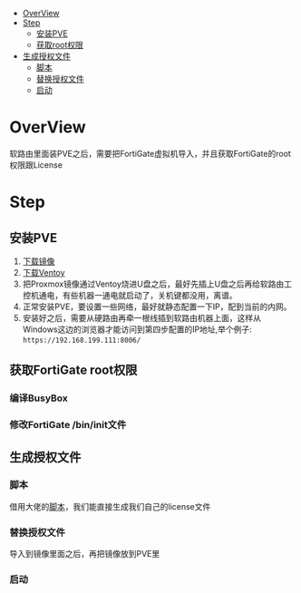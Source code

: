 - [OverView](#overview)
- [Step](#step)
  - [安装PVE](#安装PVE)
  - [获取root权限](#获取root权限)
- [生成授权文件](#生成授权文件)
  - [脚本](#脚本)
  - [替换授权文件](#替换授权文件)
  - [启动](#启动)

# OverView
软路由里面装PVE之后，需要把FortiGate虚拟机导入，并且获取FortiGate的root权限跟License

# Step
## 安装PVE
1. [下载镜像](https://www.proxmox.com/en/downloads)
2. [下载Ventoy](https://github.com/ventoy/Ventoy)
3. 把Proxmox镜像通过Ventoy烧进U盘之后，最好先插上U盘之后再给软路由工控机通电，有些机器一通电就启动了，关机键都没用，离谱。
4. 正常安装PVE，要设置一些网络，最好就静态配置一下IP，配到当前的内网。
5. 安装好之后，需要从硬路由再牵一根线插到软路由机器上面，这样从Windows这边的浏览器才能访问到第四步配置的IP地址,举个例子: `https://192.168.199.111:8006/`


## 获取FortiGate root权限
### 编译BusyBox
### 修改FortiGate /bin/init文件


## 生成授权文件
### 脚本
借用大佬的[脚本](https://github.com/rrrrrrri/fos-license-gen/blob/main/gen_lic.py)，我们能直接生成我们自己的license文件

### 替换授权文件
导入到镜像里面之后，再把镜像放到PVE里

### 启动
